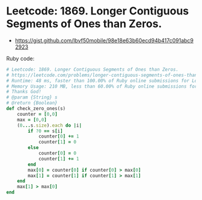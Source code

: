 # Leetcode: 1869. Longer Contiguous Segments of Ones than Zeros.

- https://gist.github.com/lbvf50mobile/98e18e63b60ecd94b417c091abc92923

Ruby code:
```Ruby
# Leetcode: 1869. Longer Contiguous Segments of Ones than Zeros.
# https://leetcode.com/problems/longer-contiguous-segments-of-ones-than-zeros/
# Runtime: 48 ms, faster than 100.00% of Ruby online submissions for Longer Contiguous Segments of Ones than Zeros.
# Memory Usage: 210 MB, less than 60.00% of Ruby online submissions for Longer Contiguous Segments of Ones than Zero
# Thanks God!
# @param {String} s
# @return {Boolean}
def check_zero_ones(s)
    counter = [0,0]
    max = [0,0]
    (0...s.size).each do |i|
        if ?0 == s[i]
            counter[0] += 1
            counter[1] = 0
        else
            counter[0] = 0
            counter[1] += 1
        end
        max[0] = counter[0] if counter[0] > max[0]
        max[1] = counter[1] if counter[1] > max[1]
    end
    max[1] > max[0]
end
```

